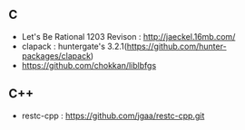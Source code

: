 
## C
 * Let's Be Rational 1203 Revison : http://jaeckel.16mb.com/
 * clapack : huntergate's 3.2.1(https://github.com/hunter-packages/clapack)
 * https://github.com/chokkan/liblbfgs

## C++
 * restc-cpp :  https://github.com/jgaa/restc-cpp.git

